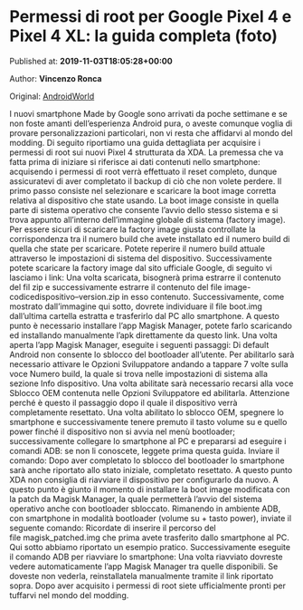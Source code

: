 
# Permessi di root per Google Pixel 4 e Pixel 4 XL: la guida completa (foto)

Published at: **2019-11-03T18:05:28+00:00**

Author: **Vincenzo Ronca**

Original: [AndroidWorld](https://www.androidworld.it/2019/11/03/permessi-root-google-pixel-4-pixel-4-xl-la-guida-completa-foto-677720/)

I nuovi smartphone Made by Google sono arrivati da poche settimane e se non foste amanti dell’esperienza Android pura, o aveste comunque voglia di provare personalizzazioni particolari, non vi resta che affidarvi al mondo del modding. Di seguito riportiamo una guida dettagliata per acquisire i permessi di root sui nuovi Pixel 4 strutturata da XDA.
La premessa che va fatta prima di iniziare si riferisce ai dati contenuti nello smartphone: acquisendo i permessi di root verrà effettuato il reset completo, dunque assicuratevi di aver completato il backup di ciò che non volete perdere.
Il primo passo consiste nel selezionare e scaricare la boot image corretta relativa al dispositivo che state usando. La boot image consiste in quella parte di sistema operativo che consente l’avvio dello stesso sistema e si trova appunto all’interno dell’immagine globale di sistema (factory image). Per essere sicuri di scaricare la factory image giusta controllate la corrispondenza tra il numero build che avete installato ed il numero build di quella che state per scaricare. Potete reperire il numero build attuale attraverso le impostazioni di sistema del dispositivo. Successivamente potete scaricare la factory image dal sito ufficiale Google, di seguito vi lasciamo i link:
Una volta scaricata, bisognerà prima estrarre il contenuto del fil zip e successivamente estrarre il contenuto del file image-codicedispositivo–version.zip in esso contenuto. Successivamente, come mostrato dall’immagine qui sotto, dovrete individuare il file boot.img  dall’ultima cartella estratta e trasferirlo dal PC allo smartphone.
A questo punto è necessario installare l’app Magisk Manager, potete farlo scaricando ed installando manualmente l’apk direttamente da questo link. Una volta aperta l’app Magisk Manager, eseguite i seguenti passaggi:
Di default Android non consente lo sblocco del bootloader all’utente. Per abilitarlo sarà necessario attivare le Opzioni Sviluppatore andando a tappare 7 volte sulla voce Numero build, la quale si trova nelle impostazioni di sistema alla sezione Info dispositivo. Una volta abilitate sarà necessario recarsi alla voce Sblocco OEM contenuta nelle Opzioni Sviluppatore ed abilitarla.
Attenzione perché è questo il passaggio dopo il quale il dispositivo verrà completamente resettato. Una volta abilitato lo sblocco OEM, spegnere lo smartphone e successivamente tenere premuto il tasto volume su e quello power finché il dispositivo non si avvia nel menù bootloader; successivamente collegare lo smartphone al PC e prepararsi ad eseguire i comandi ADB: se non li conoscete, leggete prima questa guida. Inviare il comando:
Dopo aver completato lo sblocco del bootloader lo smartphone sarà anche riportato allo stato iniziale, completato resettato. A questo punto XDA non consiglia di riavviare il dispositivo per configurarlo da nuovo.
A questo punto è giunto il momento di installare la boot image modificata con la patch da Magisk Manager, la quale permetterà l’avvio del sistema operativo anche con bootloader sbloccato. Rimanendo in ambiente ADB, con smartphone in modalità bootloader (volume su + tasto power), inviate il seguente comando:
Ricordate di inserire il percorso del file magisk_patched.img che prima avete trasferito dallo smartphone al PC. Qui sotto abbiamo riportato un esempio pratico.
Successivamente eseguite il comando ADB per riavviare lo smartphone:
Una volta riavviato dovreste vedere automaticamente l’app Magisk Manager tra quelle disponibili. Se doveste non vederla, reinstallatela manualmente tramite il link riportato sopra. Dopo aver acquisito i permessi di root siete ufficialmente pronti per tuffarvi nel mondo del modding.
